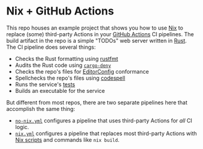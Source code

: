 # Nix + GitHub Actions

This repo houses an example project that shows you how to use [Nix] to replace
(some) third-party Actions in your [GitHub Actions][actions] CI pipelines. The
build artifact in the repo is a simple "TODOs" web server written in [Rust]. The
CI pipeline does several things:

* Checks the Rust formatting using [rustfmt]
* Audits the Rust code using [`cargo-deny`][cargo-deny]
* Checks the repo's files for [EditorConfig] conformance
* Spellchecks the repo's files using [codespell]
* Runs the service's [tests]
* Builds an executable for the service

But different from most repos, there are two separate pipelines here that
accomplish the same thing:

* [`no-nix.yml`](./.github/workflows/no-nix.yml) configures a pipeline that uses
  third-party Actions for *all* CI logic.
* [`nix.yml`](./.github/workflows/nix.yml) configures a pipeline that replaces
  most third-party Actions with [Nix scripts][scripts] and commands like `nix
  build`.

[actions]: https://github.com/features/actions/
[cargo-deny]: https://doc.rust-lang.org/cargo/
[checkout]: https://github.com/marketplace/actions/checkout/
[codespell]: https://github.com/codespell-project/codespell/
[editorconfig]: https://editorconfig.org/
[nix]: https://nixos.org/
[rust]: https://rust-lang.org/
[rustfmt]: https://rust-lang.github.io/rustfmt/
[scripts]: ./nix/ci.nix
[tests]: ./src/main.rs#L47-L86
